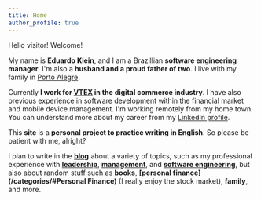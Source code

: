 ```yaml
---
title: Home
author_profile: true
---
```


Hello visitor! Welcome!

My name is **Eduardo Klein**, and I am a Brazillian **software engineering manager**. I'm also a **husband and a proud father of two**. I live with my family in [Porto Alegre](https://en.wikipedia.org/wiki/Porto_Alegre).

Currently **I work for [VTEX](https://vtex.com/) in the digital commerce industry**. I have also previous experience in software development within the financial market and mobile device management. I'm working remotely from my home town. You can understand more about my career from my [LinkedIn profile](https://www.linkedin.com/in/eduardopklein/).

This **site** is a **personal project to practice writing in English**. So please be patient with me, alright?

I plan to write in the **[blog](/blog)** about a variety of topics, such as my professional experience with **[leadership](/leadership)**, **[management](/mgmt)**, and **[software engineering](/mgmt/swe)**, but also about random stuff such as **books**, **[personal finance](/categories/#Personal Finance)** (I really enjoy the stock market), **family**, and more.